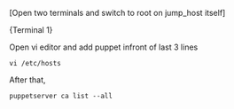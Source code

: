 [Open two terminals and switch to root on jump_host itself]

{Terminal 1}

Open vi editor and add puppet infront of last 3 lines
```
vi /etc/hosts
```
After that,
```
puppetserver ca list --all
```

